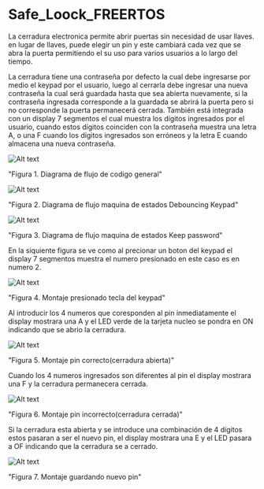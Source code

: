 # Safe_Loock_FREERTOS

La cerradura electronica permite abrir puertas sin necesidad de usar llaves. en lugar de llaves, puede elegir un pin y este cambiará cada vez que se abra la puerta permitiendo el su uso para varios usuarios a lo largo del tiempo.

La cerradura tiene una contraseña por defecto la cual debe ingresarse por medio el keypad por el usuario, luego al cerrarla debe ingresar una nueva contraseña la cual será guardada hasta que sea abierta nuevamente, si la contraseña ingresada corresponde a la guardada se abrirá la puerta pero si no corresponde la puerta permanecerá cerrada. También está integrada con un display 7 segmentos el cual muestra los dígitos ingresados por el usuario,  cuando estos dígitos coinciden con la contraseña muestra una letra A, o una F cuando los dígitos ingresados son erróneos y la letra E cuando almacena una nueva contraseña.

![Alt text](/Safe_Look_Diagram.png?raw=true "Safe Look Diagram") 

  "Figura 1. Diagrama de flujo de codigo general"

![Alt text](/Debouncing_Keypad.png?raw=true "Debouncing Keypad") 

  "Figura 2. Diagrama de flujo maquina de estados Debouncing Keypad"

![Alt text](/Keep_password.png?raw=true "Keep password") 

  "Figura 3. Diagrama de flujo maquina de estados Keep password"

En la siquiente figura se ve como al precionar un boton del keypad el display 7 segmentos muestra el numero presionado en este caso es en numero 2.


![Alt text](/Prest_keypad.jpeg?raw=true "Prest keypad") 

  "Figura 4. Montaje presionado tecla del keypad"

Al introducir los 4 numeros que coresponden al pin inmediatamente el display mostrara una A y el LED verde de la tarjeta nucleo se pondra en ON indicando que se abrio la cerradura. 


![Alt text](/Unloock.jpeg?raw=true "Unloock") 

  "Figura 5. Montaje pin correcto(cerradura abierta)"

Cuando los 4 numeros ingresados son diferentes al pin el display mostrara una F y la cerradura permanecera cerrada.


![Alt text](/loock.jpeg?raw=true "loock")

  "Figura 6. Montaje pin incorrecto(cerradura cerrada)"

Si la cerradura esta abierta y se introduce una combinación de 4 dígitos estos pasaran a ser el nuevo pin, el display mostrara una E y el LED pasara a OF indicando que la cerradura se a cerrado.


![Alt text](/Save_new_password.jpeg?raw=true "Save new password") 

  "Figura 7. Montaje guardando nuevo pin"

